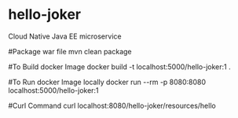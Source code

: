 # hello-joker
 Cloud Native Java EE microservice

#Package war file
mvn clean package

#To Build docker Image
docker build -t localhost:5000/hello-joker:1 .

#To Run docker Image locally
docker run --rm -p 8080:8080 localhost:5000/hello-joker:1

#Curl Command
curl localhost:8080/hello-joker/resources/hello